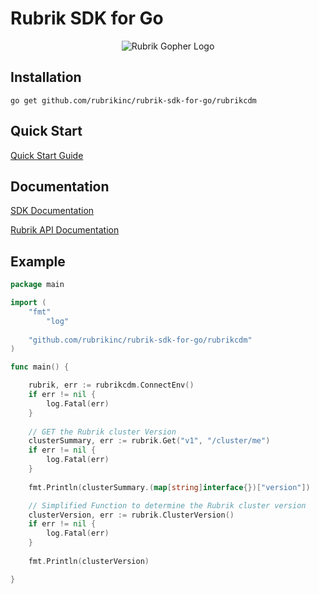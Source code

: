 # Rubrik SDK for Go

<p></p>
<p align="center">
  <img src="https://user-images.githubusercontent.com/8610203/48332236-55506f00-e610-11e8-9a60-594de963a1ee.png" alt="Rubrik Gopher Logo"/>
</p>

## Installation

```go get github.com/rubrikinc/rubrik-sdk-for-go/rubrikcdm```

## Quick Start

[Quick Start Guide](https://github.com/rubrikinc/rubrik-sdk-for-go/blob/master/docs/quick-start.md)

## Documentation

[SDK Documentation](https://godoc.org/github.com/rubrikinc/rubrik-sdk-for-go/rubrikcdm)

[Rubrik API Documentation](https://github.com/rubrikinc/api-documentation)

## Example

```go
package main

import (
	"fmt"
        "log"
	
	"github.com/rubrikinc/rubrik-sdk-for-go/rubrikcdm"
)

func main() {

	rubrik, err := rubrikcdm.ConnectEnv()
	if err != nil {
		log.Fatal(err)
	}
	
	// GET the Rubrik cluster Version
	clusterSummary, err := rubrik.Get("v1", "/cluster/me")
	if err != nil {
		log.Fatal(err)
	}
	
	fmt.Println(clusterSummary.(map[string]interface{})["version"])

	// Simplified Function to determine the Rubrik cluster version
	clusterVersion, err := rubrik.ClusterVersion()
	if err != nil {
		log.Fatal(err)
	}
	
	fmt.Println(clusterVersion)

}
```




